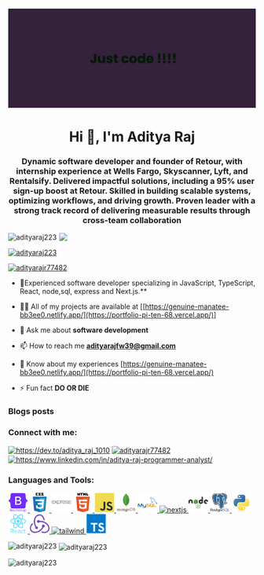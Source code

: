 ![logo](https://github.com/Adityaraj223/Adityaraj223/blob/main/banner.png)
<h1 align="center">Hi 👋, I'm Aditya Raj</h1>
<h3 align="center">Dynamic software developer and founder of Retour, with internship experience at Wells Fargo, Skyscanner, Lyft, and Rentalsify. Delivered impactful solutions, including a 95% user sign-up boost at Retour. Skilled in building scalable systems, optimizing workflows, and driving growth. Proven leader with a strong track record of delivering measurable results through cross-team collaboration </h3>

<img align="right" all="coding" width="400" src="https://user-images.githubusercontent.com/55389276/140866485-8fb1c876-9a8f-4d6a-98dc-08c4981eaf70.gif" >

<p align="left"> <img src="https://komarev.com/ghpvc/?username=adityaraj223&label=Profile%20views&color=0e75b6&style=flat" alt="adityaraj223" /> </p>

<p align="left"> <a href="https://github.com/ryo-ma/github-profile-trophy"><img src="https://github-profile-trophy.vercel.app/?username=adityaraj223" alt="adityaraj223" /></a> </p>

<p align="left"> <a href="https://twitter.com/adityarajr77482" target="blank"><img src="https://img.shields.io/twitter/follow/adityarajr77482?logo=twitter&style=for-the-badge" alt="adityarajr77482" /></a> </p>

- 🌱Experienced software developer specializing in JavaScript, TypeScript, React, node,sql, express and Next.js.**

- 👨‍💻 All of my projects are available at [[https://genuine-manatee-bb3ee0.netlify.app/](https://portfolio-pi-ten-68.vercel.app/)]

- 💬 Ask me about **software development**

- 📫 How to reach me **adityarajfw39@gmail.com**

- 📄 Know about my experiences [https://genuine-manatee-bb3ee0.netlify.app/](https://portfolio-pi-ten-68.vercel.app/)

- ⚡ Fun fact **DO OR DIE**

### Blogs posts
<!-- BLOG-POST-LIST:START -->
<!-- BLOG-POST-LIST:END -->

<h3 align="left">Connect with me:</h3>
<p align="left">
<a href="https://dev.to/https://dev.to/aditya_raj_1010" target="blank"><img align="center" src="https://raw.githubusercontent.com/rahuldkjain/github-profile-readme-generator/master/src/images/icons/Social/devto.svg" alt="https://dev.to/aditya_raj_1010" height="30" width="40" /></a>
<a href="[https://twitter.com/adityarajr77482](https://x.com/AdityaRaj139152)" target="blank"><img align="center" src="https://raw.githubusercontent.com/rahuldkjain/github-profile-readme-generator/master/src/images/icons/Social/twitter.svg" alt="adityarajr77482" height="30" width="40" /></a>
<a href="https://linkedin.com/in/https://www.linkedin.com/in/aditya-raj-programmer-analyst/" target="blank"><img align="center" src="https://raw.githubusercontent.com/rahuldkjain/github-profile-readme-generator/master/src/images/icons/Social/linked-in-alt.svg" alt="https://www.linkedin.com/in/aditya-raj-programmer-analyst/" height="30" width="40" /></a>
</p>

<h3 align="left">Languages and Tools:</h3>
<p align="left"> <a href="https://getbootstrap.com" target="_blank" rel="noreferrer"> <img src="https://raw.githubusercontent.com/devicons/devicon/master/icons/bootstrap/bootstrap-plain-wordmark.svg" alt="bootstrap" width="40" height="40"/> </a> <a href="https://www.w3schools.com/css/" target="_blank" rel="noreferrer"> <img src="https://raw.githubusercontent.com/devicons/devicon/master/icons/css3/css3-original-wordmark.svg" alt="css3" width="40" height="40"/> </a> <a href="https://expressjs.com" target="_blank" rel="noreferrer"> <img src="https://raw.githubusercontent.com/devicons/devicon/master/icons/express/express-original-wordmark.svg" alt="express" width="40" height="40"/> </a> <a href="https://www.w3.org/html/" target="_blank" rel="noreferrer"> <img src="https://raw.githubusercontent.com/devicons/devicon/master/icons/html5/html5-original-wordmark.svg" alt="html5" width="40" height="40"/> </a> <a href="https://developer.mozilla.org/en-US/docs/Web/JavaScript" target="_blank" rel="noreferrer"> <img src="https://raw.githubusercontent.com/devicons/devicon/master/icons/javascript/javascript-original.svg" alt="javascript" width="40" height="40"/> </a> <a href="https://www.mongodb.com/" target="_blank" rel="noreferrer"> <img src="https://raw.githubusercontent.com/devicons/devicon/master/icons/mongodb/mongodb-original-wordmark.svg" alt="mongodb" width="40" height="40"/> </a> <a href="https://www.mysql.com/" target="_blank" rel="noreferrer"> <img src="https://raw.githubusercontent.com/devicons/devicon/master/icons/mysql/mysql-original-wordmark.svg" alt="mysql" width="40" height="40"/> </a> <a href="https://nextjs.org/" target="_blank" rel="noreferrer"> <img src="https://cdn.worldvectorlogo.com/logos/nextjs-2.svg" alt="nextjs" width="40" height="40"/> </a> <a href="https://nodejs.org" target="_blank" rel="noreferrer"> <img src="https://raw.githubusercontent.com/devicons/devicon/master/icons/nodejs/nodejs-original-wordmark.svg" alt="nodejs" width="40" height="40"/> </a> <a href="https://www.postgresql.org" target="_blank" rel="noreferrer"> <img src="https://raw.githubusercontent.com/devicons/devicon/master/icons/postgresql/postgresql-original-wordmark.svg" alt="postgresql" width="40" height="40"/> </a> <a href="https://www.python.org" target="_blank" rel="noreferrer"> <img src="https://raw.githubusercontent.com/devicons/devicon/master/icons/python/python-original.svg" alt="python" width="40" height="40"/> </a> <a href="https://reactjs.org/" target="_blank" rel="noreferrer"> <img src="https://raw.githubusercontent.com/devicons/devicon/master/icons/react/react-original-wordmark.svg" alt="react" width="40" height="40"/> </a> <a href="https://redux.js.org" target="_blank" rel="noreferrer"> <img src="https://raw.githubusercontent.com/devicons/devicon/master/icons/redux/redux-original.svg" alt="redux" width="40" height="40"/> </a> <a href="https://tailwindcss.com/" target="_blank" rel="noreferrer"> <img src="https://www.vectorlogo.zone/logos/tailwindcss/tailwindcss-icon.svg" alt="tailwind" width="40" height="40"/> </a> <a href="https://www.typescriptlang.org/" target="_blank" rel="noreferrer"> <img src="https://raw.githubusercontent.com/devicons/devicon/master/icons/typescript/typescript-original.svg" alt="typescript" width="40" height="40"/> </a> </p>

<p><img align="left" src="https://github-readme-stats.vercel.app/api/top-langs?username=adityaraj223&show_icons=true&locale=en&layout=compact" alt="adityaraj223" /></p>

<p>&nbsp;<img align="center" src="https://github-readme-stats.vercel.app/api?username=adityaraj223&show_icons=true&locale=en" alt="adityaraj223" /></p>

<p><img align="center" src="https://github-readme-streak-stats.herokuapp.com/?user=adityaraj223&" alt="adityaraj223" /></p>

